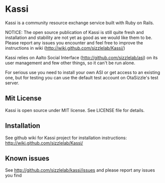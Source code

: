  # Kassi

Kassi is a community resource exchange service built with Ruby on Rails. 

NOTICE: The open source publication of Kassi is still quite fresh and installation 
and stability are not yet as good as we would like them to be. Please report any issues 
you encounter and feel free to improve the instructions in wiki (http://wiki.github.com/sizzlelab/Kassi/)


Kassi relies on Aalto Social Interface (http://github.com/sizzlelab/asi) on its 
user management and few other things, so it can't be run alone.

For serious use you need to install your own ASI or get access to an existing one, 
but for testing you can use the default test account on OtaSizzle's test server.

 ## Mit License

Kassi is open source under MIT license. See LICENSE file for details.

 ## Installation

See github wiki for Kassi project for installation instructions: http://wiki.github.com/sizzlelab/Kassi/

 ## Known issues
 
See http://github.com/sizzlelab/kassi/issues and please report any issues you find